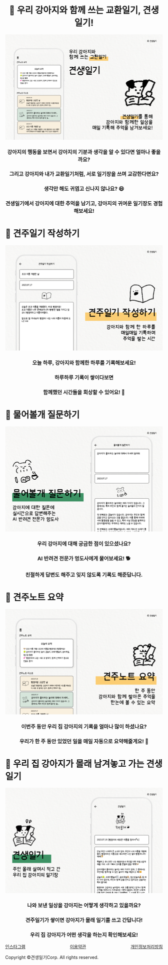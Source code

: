 <h1 align="center">🐶 우리 강아지와 함께 쓰는 교환일기, 견생일기!</h1>

![firstpage.png](./assets/firstpage.png)

<h3 align="center">강아지의 행동을 보면서 강아지의 기분과 생각을 알 수 있다면 얼마나 좋을까요?</h3>
<h3 align="center">그리고 강아지와 내가 교환일기처럼, 서로 일기장을 쓰며 교감한다면요?</h3>
<h3 align="center">생각만 해도 귀엽고 신나지 않나요? 😆</h3>
<h3 align="center">견생일기에서 강아지에 대한 추억을 남기고, 강아지의 귀여운 일기장도 경험해보세요!</h3>

# 📖 견주일기 작성하기
![ownerdiary.png](./assets/ownerdiary.png)
<h3 align="center">오늘 하루, 강아지와 함께한 하루를 기록해보세요!</h3>
<h3 align="center">하루하루 기록이 쌓이다보면</h3>
<h3 align="center">함께했던 시간들을 회상할 수 있어요! 🐶</h3>

# 🔮 물어볼개 질문하기
![question.png](./assets/question.png)
<h3 align="center">우리 강아지에 대해 궁금한 점이 있으셨나요?</h3>
<h3 align="center">AI 반려견 전문가 멍도사에게 물어보세요! 🐕</h3>
<h3 align="center">친절하게 답변도 해주고 잊지 않도록 기록도 해준답니다.</h3>

# 📝 견주노트 요약
![summary.png](./assets/summary.png)
<h3 align="center">이번주 동안 우리 집 강아지의 기록을 얼마나 많이 하셨나요?</h3>
<h3 align="center">우리가 한 주 동안 있었던 일을 매일 자동으로 요약해줄게요! 🐩</h3>

# 💌 우리 집 강아지가 몰래 남겨놓고 가는 견생일기
![dogdiary.png](./assets/dogdiary.png)
<h3 align="center">나와 보낸 일상을 강아지는 어떻게 생각하고 있을까요?</h3>
<h3 align="center">견주일기가 쌓이면 강아지가 몰래 일기를 쓰고 간답니다!</h3>
<h3 align="center">우리 집 강아지가 어떤 생각을 하는지 확인해보세요!</h3>

<div style="display: flex; justify-content: space-between;">
    <a href="링크1">인스타그램</a>
    <a href="[링크2](https://sites.google.com/view/dogdiarys/홈/이용약관?authuser=4)">이용약관</a>
    <a href="[링크3](https://sites.google.com/view/dogdiarys/홈/개인정보처리방침?authuser=4)https://sites.google.com/view/dogdiarys/홈/개인정보처리방침?authuser=4">개인정보처리방침</a>
</div>

Copyright ©견생일기Corp. All rights reserved.
